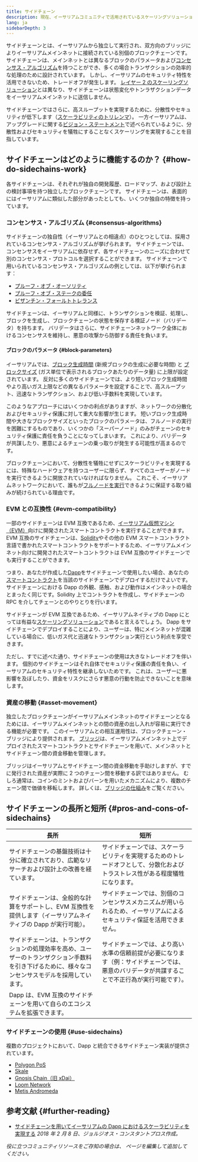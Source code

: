 ```yaml
---
title: サイドチェーン
description: 現在、イーサリアムコミュニティで活用されているスケーリングソリューションとして、サイドチェーンを紹介する。
lang: ja
sidebarDepth: 3
---
```


サイドチェーンとは、イーサリアムから独立して実行され、双方向のブリッジによりイーサリアムメインネットに接続されている別個のブロックチェーンです。 サイドチェーンは、メインネットとは異なるブロックのパラメータおよび[コンセンサス・アルゴリズム](/developers/docs/consensus-mechanisms/)を持つことができ、多くの場合トランザクションの効率的な処理のために設計されています。 しかし、イーサリアムのセキュリティ特性を活用できないため、トレードオフが発生します。 [レイヤー 2 のスケーリングソリューション](/layer-2/)とは異なり、サイドチェーンは状態変化やトンラザクションデータをイーサリアムメインネットに送信しません。

サイドチェーンではさらに、高スループットを実現するために、分散性やセキュリティが低下します（[スケーラビリティのトリレンマ](https://vitalik.eth.limo/general/2021/05/23/scaling.html)）。 一方イーサリアムは、アップグレードに関する[ビジョン・ステートメント](/roadmap/vision/)で述べられているように、分散性およびセキュリティを犠牲にすることなくスケーリングを実現することを目指しています。

## サイドチェーンはどのように機能するのか？ \{#how-do-sidechains-work}

各サイドチェーンは、それぞれが独自の開発履歴、ロードマップ、および設計上の検討事項を持つ独立したブロックチェーンです。 サイドチェーンは、表面的にはイーサリアムに類似した部分があったとしても、いくつか独自の特徴を持っています。

### コンセンサス・アルゴリズム \{#consensus-algorithms}

サイドチェーンの独自性（イーサリアムとの相違点）のひとつとしては、採用されているコンセンサス・アルゴリズムが挙げられます。 サイドチェーンでは、コンセンサスをイーサリアムに依存せず、各サイドチェーンのニーズに合わせて別のコンセンサス・プロトコルを選択することができます。 サイドチェーンで用いられているコンセンサス・アルゴリズムの例としては、以下が挙げられます：

- [プルーフ・オブ・オーソリティ](https://wikipedia.org/wiki/Proof_of_authority)
- [プルーフ・オブ・ステークの委任](https://en.bitcoinwiki.org/wiki/DPoS)
- [ビザンチン・フォールトトレランス](https://decrypt.co/resources/byzantine-fault-tolerance-what-is-it-explained)

サイドチェーンは、イーサリアムと同様に、トランザクションを検証、処理し、ブロックを生成し、ブロックチェーンの状態を保存する検証ノード（バリデータ）を持ちます。 バリデータはさらに、サイドチェーンネットワーク全体におけるコンセンサスを維持し、悪意の攻撃から防御する責任を負います。

#### ブロックのパラメータ \{#block-parameters}

イーサリアムでは、[ブロック生成時間](/developers/docs/blocks/#block-time) (新規ブロックの生成に必要な時間) と [ブロックサイズ](/developers/docs/blocks/#block-size) (ガス単位で表示されるブロックあたりのデータ量) に上限が設定されています。 反対に多くのサイドチェーンでは、より短いブロック生成時間やより高いガス上限などの異なるパラメータを設定することで、高スループット、迅速なトランザクション、および低い手数料を実現しています。

このようなアプローチにはいくつかの利点がありますが、ネットワークの分散化およびセキュリティ保護に対して重大な影響が生じます。 短いブロック生成時間や大きなブロックサイズといったブロックのパラメータは、フルノードの実行を困難にするものであり、いくつかの「スーパーノード」のみがチェーンのセキュリティ保護に責任を負うことになってしまいます。 これにより、バリデータが共謀したり、悪意によるチェーンの乗っ取りが発生する可能性が高まるのです。

ブロックチェーンにおいて、分散性を犠牲にせずにスケーラビリティを実現するには、特殊なハードウェアを持つユーザーに限らず、すべてのユーザーがノードを実行できるように開放されていなければなりません。 これこそ、イーサリアムネットワークにおいて、誰もが[フルノードを実行](/developers/docs/nodes-and-clients/#why-should-i-run-an-ethereum-node)できるように保証する取り組みが続けられている理由です。

### EVM との互換性 \{#evm-compatibility}

一部のサイドチェーンは EVM 互換であるため、[イーサリアム仮想マシン（EVM）](/developers/docs/evm/)向けに開発されたスマートコントラクトを実行することができます。 EVM 互換のサイドチェーンは、[Solidity](/developers/docs/smart-contracts/languages/)やその他の EVM スマートコントラクト言語で書かれたスマートコントラクトをサポートするため、イーサリアムメインネット向けに開発されたスマートコントラクトは EVM 互換のサイドチェーンでも実行することができます。

つまり、あなたが作成した[Dapp](/developers/docs/dapps/)をサイドチェーンで使用したい場合、あなたの[スマートコントラクト](/developers/docs/smart-contracts/)を当該のサイドチェーンでデプロイするだけでよいです。 サイドチェーンにおける Dapp の外観、感触、および動作はメインネットの場合とまったく同じです。Solidity 上でコントラクトを作成し、サイドチェーンの RPC を介してチェーンとのやりとりを行います。

サイドチェーンが EVM 互換であるため、イーサリアムネイティブの Dapp にとっては有益な[スケーリングソリューション](/developers/docs/scaling/)であると言えるでしょう。 Dapp をサイドチェーンでデプロイすることにより、ユーザーは、特にメインネットが混雑している場合に、低いガス代と迅速なトランザクション実行という利点を享受できます。

ただし、すでに述べた通り、サイドチェーンの使用は大きなトレードオフを伴います。 個別のサイドチェーンはそれ自体でセキュリティ保護の責任を負い、イーサリアムのセキュリティ特性を継承しないためです。 これは、ユーザーに悪影響を及ぼしたり、資金をリスクにさらす悪意の行動を防止できないことを意味します。

### 資産の移動 \{#asset-movement}

独立したブロックチェーンがイーサリアムメインネットのサイドチェーンとなるためには、イーサリアムメインネットとの間の資産の出し入れが容易に実行できる機能が必要です。 このイーサリアムとの相互運用性は、ブロックチェーン・ブリッジにより提供されます。 [ブリッジ](/bridges/)は、イーサリアムメインネット上でデプロイされたスマートコントラクトとサイドチェーンを用いて、メインネットとサイドチェーン間の資金移動を管理します。

ブリッジはイーサリアムとサイドチェーン間の資金移動を手助けしますが、すでに発行された資産が実際に 2 つのチェーン間を移動する訳ではありません。 むしろ通常は、コインのミントおよびバーンを用いたメカニズムにより、複数のチェーン間で価値を移転します。 詳しくは、[ブリッジの仕組み](/developers/docs/bridges/#how-do-bridges-work)をご覧ください。

## サイドチェーンの長所と短所 \{#pros-and-cons-of-sidechains}

| 長所                                                                                                                                               | 短所                                                                                                                                           |
| -------------------------------------------------------------------------------------------------------------------------------------------------- | ---------------------------------------------------------------------------------------------------------------------------------------------- |
| サイドチェーンの基盤技術は十分に確立されており、広範なリサーチおよび設計上の改善を経ています。                                                     | サイドチェーンでは、スケーラビリティを実現するためのトレードオフとして、分散化およびトラストレス性がある程度犠牲になります。                   |
| サイドチェーンは、全般的な計算をサポートし、EVM 互換性を提供します（イーサリアムネイティブの Dapp が実行可能）。                                   | サイドチェーンでは、別個のコンセンサスメカニズムが用いられるため、イーサリアムによるセキュリティ保証を活用できません。                         |
| サイドチェーンは、トランザクションの処理効率を高め、ユーザーのトランザクション手数料を引き下げるために、様々なコンセンサスモデルを採用しています。 | サイドチェーンでは、より高い水準の信頼前提が必要になります（例：サイドチェーンでは、悪意のバリデータが共謀することで不正行為が実行可能です）。 |
| Dapp は、EVM 互換のサイドチェーンを用いて自らのエコシステムを拡張できます。                                                                        |                                                                                                                                                |

### サイドチェーンの使用 \{#use-sidechains}

複数のプロジェクトにおいて、Dapp と統合できるサイドチェーン実装が提供されています。

- [Polygon PoS](https://polygon.technology/solutions/polygon-pos)
- [Skale](https://skale.network/)
- [Gnosis Chain（旧 xDai）](https://www.gnosischain.com/)
- [Loom Network](https://loomx.io/)
- [Metis Andromeda](https://www.metis.io/)

## 参考文献 \{#further-reading}

- [サイドチェーンを用いてイーサリアムの Dapp におけるスケーラビリティを実現する](https://medium.com/loom-network/dappchains-scaling-ethereum-dapps-through-sidechains-f99e51fff447) _2018 年 2 月 8 日、ジョルジオス・コンスタントプロス作成。_

_役に立つコミュニティリソースをご存知の場合は、 ページを編集して追加してください。_
